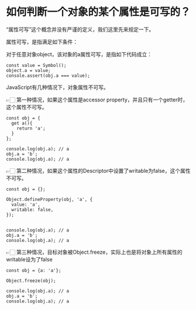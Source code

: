 # 如何判断一个对象的某个属性是可写的？
“属性可写”这个概念并没有严谨的定义，我们这里先来规定一下。


属性可写，是指满足如下条件：


对于任意对象object，该对象的a属性可写，是指如下代码成立：

```
const value = Symbol();
object.a = value;
console.assert(obj.a === value);
```
JavaScript有几种情况下，对象属性不可写。


👉🏻 第一种情况，如果这个属性是accessor property，并且只有一个getter时，这个属性不可写。
```
const obj = {
  get a(){
    return 'a';
  }
};

console.log(obj.a); // a
obj.a = 'b';
console.log(obj.a); // a
```
👉🏻 第二种情况，如果这个属性的Descriptor中设置了writable为false，这个属性不可写。
```
const obj = {};

Object.defineProperty(obj, 'a', {
  value: 'a',
  writable: false,
});


console.log(obj.a); // a
obj.a = 'b';
console.log(obj.a); // a
```
👉🏻 第三种情况，目标对象被Object.freeze，实际上也是将对象上所有属性的writable设为了false
```
const obj = {a: 'a'};

Object.freeze(obj);

console.log(obj.a); // a
obj.a = 'b';
console.log(obj.a); // a

```